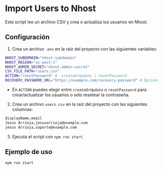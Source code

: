 # Import Users to Nhost

Este script lee un archivo CSV y crea o actualiza los usuarios en Nhost.

## Configuración

1. Crea un archivo `.env` en la raíz del proyecto con las siguientes variables:

```bash
NHOST_SUBDOMAIN="nhost-subdomain"
NHOST_REGION="us-east-1"
NHOST_ADMIN_SECRET="nhost-admin-secret"
CSV_FILE_PATH="users.csv"
ACTION="resetPassword" #  createOrUpdate | resetPassword
RECOVERY_PASSWORD_URL="https://example.com/recovery-password" # Opcional
```
 *  En `ACTION` puedes elegir entre `createOrUpdate` o `resetPassword` para crear/actualizar los usuarios o solo resetear la contraseña.
2. Crea un archivo `users.csv` en la raíz del proyecto con las siguientes columnas:

```bash
displayName,email
Jesus Arrioja,jesusarrioja@example.com
jesus Arrioja,soporte@example.com
```

3. Ejecuta el script con `npm run start`.

## Ejemplo de uso

```bash
npm run start
```
